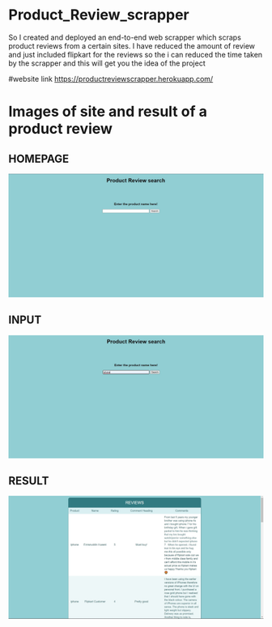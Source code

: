 # Product_Review_scrapper
So I created and deployed an end-to-end web scrapper which scraps product reviews from a certain sites.
I have reduced the amount of review and just included flipkart for the reviews so the i can reduced the time taken by the scrapper and
this will get you the idea of the project

#website link
https://productreviewscrapper.herokuapp.com/

# Images of site and result of a product review

## HOMEPAGE

![](static/css/Annotation%202020-06-17%20194144.jpg)

## INPUT

![](static/css/Annotation%202020-06-17%20194203.jpg)

## RESULT

![](static/css/Annotation%202020-06-17%20194229.jpg)
